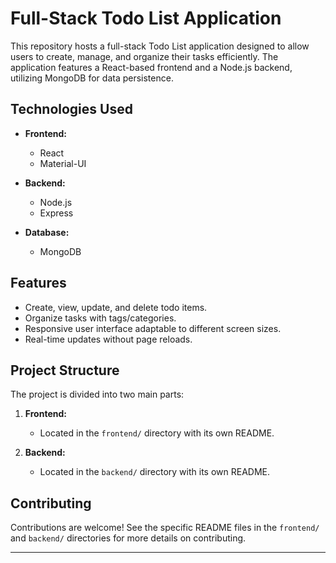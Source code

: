 # Full-Stack Todo List Application

This repository hosts a full-stack Todo List application designed to allow users to create, manage, and organize their tasks efficiently. The application features a React-based frontend and a Node.js backend, utilizing MongoDB for data persistence.

## Technologies Used

- **Frontend:**

  - React
  - Material-UI

- **Backend:**

  - Node.js
  - Express

- **Database:**
  - MongoDB

## Features

- Create, view, update, and delete todo items.
- Organize tasks with tags/categories.
- Responsive user interface adaptable to different screen sizes.
- Real-time updates without page reloads.

## Project Structure

The project is divided into two main parts:

1. **Frontend:**

   - Located in the `frontend/` directory with its own README.

2. **Backend:**
   - Located in the `backend/` directory with its own README.

## Contributing

Contributions are welcome! See the specific README files in the `frontend/` and `backend/` directories for more details on contributing.


---

